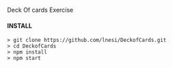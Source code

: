 Deck Of cards Exercise



#### INSTALL

```
> git clone https://github.com/lnesi/DeckofCards.git
> cd DeckofCards
> npm install
> npm start
```
